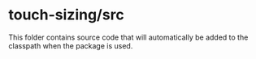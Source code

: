 # touch-sizing/src

This folder contains source code that will automatically be added to the classpath when
the package is used.
